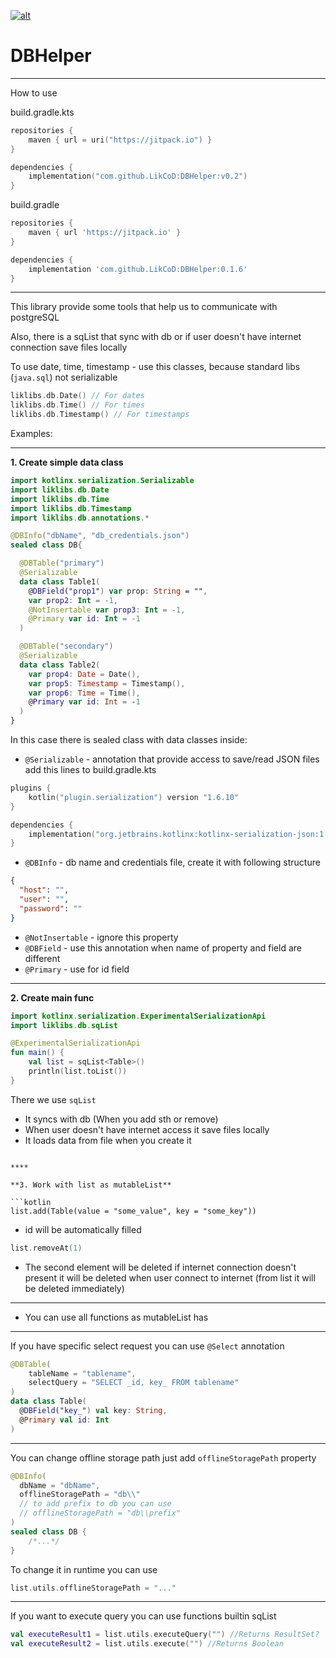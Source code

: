 <a href="https://jitpack.io/#LikCoD/DBHelper"> <img src="https://jitpack.io/v/LikCoD/DBHelper.svg" alt="alt"> </a>

# DBHelper

****
How to use

build.gradle.kts

```kotlin
repositories {
    maven { url = uri("https://jitpack.io") }
}

dependencies {
    implementation("com.github.LikCoD:DBHelper:v0.2")
}
```

build.gradle

```groovy
repositories {
    maven { url 'https://jitpack.io' }
}

dependencies {
    implementation 'com.github.LikCoD:DBHelper:0.1.6'
}
```

****

This library provide some tools that help us to communicate with postgreSQL

Also, there is a sqList that sync with db or if user doesn't have internet connection save files locally

To use date, time, timestamp - use this classes, because standard libs (`java.sql`) not serializable

```kotlin
liklibs.db.Date() // For dates
liklibs.db.Time() // For times
liklibs.db.Timestamp() // For timestamps
```

Examples:
****

**1. Create simple data class**

```kotlin
import kotlinx.serialization.Serializable
import liklibs.db.Date
import liklibs.db.Time
import liklibs.db.Timestamp
import liklibs.db.annotations.*

@DBInfo("dbName", "db_credentials.json")
sealed class DB{

  @DBTable("primary")
  @Serializable
  data class Table1(
    @DBField("prop1") var prop: String = "",
    var prop2: Int = -1,
    @NotInsertable var prop3: Int = -1,
    @Primary var id: Int = -1
  )

  @DBTable("secondary")
  @Serializable
  data class Table2(
    var prop4: Date = Date(),
    var prop5: Timestamp = Timestamp(),
    var prop6: Time = Time(),
    @Primary var id: Int = -1
  )
}
```

In this case there is sealed class with data classes inside:

- `@Serializable` - annotation that provide access to save/read JSON files
  add this lines to build.gradle.kts

```kotlin
plugins {
    kotlin("plugin.serialization") version "1.6.10"
}

dependencies {
    implementation("org.jetbrains.kotlinx:kotlinx-serialization-json:1.3.2")
}
```

- `@DBInfo` - db name and credentials file, create it with following structure
```json
{
  "host": "",
  "user": "",
  "password": ""
}
```
- `@NotInsertable` - ignore this property
- `@DBField` - use this annotation when name of property and field are different
- `@Primary` - use for id field

****

**2. Create main func**

```kotlin
import kotlinx.serialization.ExperimentalSerializationApi
import liklibs.db.sqList

@ExperimentalSerializationApi
fun main() {
    val list = sqList<Table>()
    println(list.toList())
}
```

There we use `sqList`

- It syncs with db (When you add sth or remove)
- When user doesn't have internet access it save files locally
- It loads data from file when you create it

```

****

**3. Work with list as mutableList**

```kotlin
list.add(Table(value = "some_value", key = "some_key"))
```

- id will be automatically filled

```kotlin
list.removeAt(1)
```

- The second element will be deleted if internet connection doesn't present it will be deleted when user connect to
  internet (from list it will be deleted immediately)

****

- You can use all functions as mutableList has

****

If you have specific select request you can use `@Select` annotation

```kotlin
@DBTable(
    tableName = "tablename",
    selectQuery = "SELECT _id, key_ FROM tablename"
)
data class Table(
  @DBField("key_") val key: String,
  @Primary val id: Int
)
```

****

You can change offline storage path just add `offlineStoragePath` property

```kotlin
@DBInfo(
  dbName = "dbName",
  offlineStoragePath = "db\\" 
  // to add prefix to db you can use
  // offlineStoragePath = "db\\prefix" 
)
sealed class DB {
    /*...*/
}
```

To change it in runtime you can use

```kotlin
list.utils.offlineStoragePath = "..."
```

****

If you want to execute query you can use functions builtin sqList

```kotlin
val executeResult1 = list.utils.executeQuery("") //Returns ResultSet?
val executeResult2 = list.utils.execute("") //Returns Boolean
```
